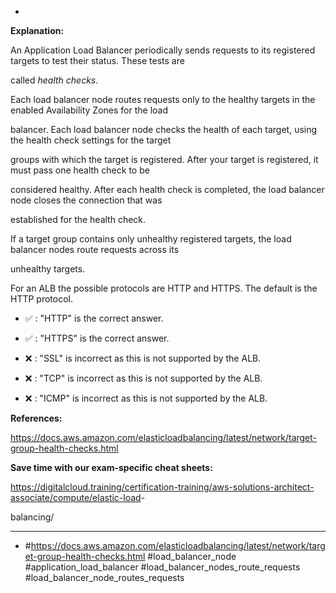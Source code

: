 *

**Explanation:**

An Application Load Balancer periodically sends requests to its registered targets to test their status. These tests are

called _health checks_.

Each load balancer node routes requests only to the healthy targets in the enabled Availability Zones for the load

balancer. Each load balancer node checks the health of each target, using the health check settings for the target

groups with which the target is registered. After your target is registered, it must pass one health check to be

considered healthy. After each health check is completed, the load balancer node closes the connection that was

established for the health check.

If a target group contains only unhealthy registered targets, the load balancer nodes route requests across its

unhealthy targets.

For an ALB the possible protocols are HTTP and HTTPS. The default is the HTTP protocol.

* ✅ :  "HTTP" is the correct answer.

* ✅ :  "HTTPS" is the correct answer.

* ❌ :  "SSL" is incorrect as this is not supported by the ALB.

* ❌ :  "TCP" is incorrect as this is not supported by the ALB.

* ❌ :  "ICMP" is incorrect as this is not supported by the ALB.

**References:**

<https://docs.aws.amazon.com/elasticloadbalancing/latest/network/target-group-health-checks.html>

**Save time with our exam-specific cheat sheets:**

<https://digitalcloud.training/certification-training/aws-solutions-architect-associate/compute/elastic-load>-

balancing/

----
* #<https://docs.aws.amazon.com/elasticloadbalancing/latest/network/target-group-health-checks.html> #load_balancer_node #application_load_balancer #load_balancer_nodes_route_requests #load_balancer_node_routes_requests
